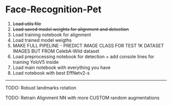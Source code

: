 # Face-Recognition-Pet

1) ~~Load utils file~~
2) ~~Load saved model weights for alignment and detection~~
3) Load training notebook for alignment
4) Load trained model weigths
5) MAKE FULL PIPELINE - PREDICT IMAGE CLASS FOR TEST 1K DATASET IMAGES BUT FROM CelebA-Wild dataset 
6) Load preprocessing notebook for detection + add console lines for training YoloV5 inside
7) Load main notebook with everything you have
8) Load notebook with best EffNetv2-s

---
TODO: Robust landmarks rotation

TODO: Retrain Alignment NN with more CUSTOM random augmentations 
    
